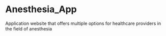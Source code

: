 # Anesthesia_App
Application website that offers multiple options for healthcare providers in the field of anesthesia
